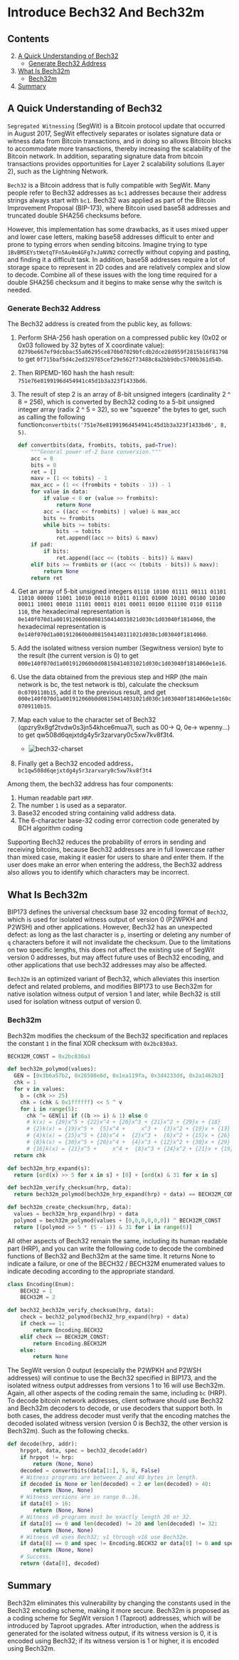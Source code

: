 # Introduce Bech32 And Bech32m

## Contents

2. [A Quick Understanding of Bech32](#A%20Quick%20Understanding%20of%20Bech32r)
   + [Generate Bech32 Address](#Generate%20Bech32%20Address)
3. [What Is Bech32m](#What%20Is%20Bech32m)
   + [Bech32m](#Bech32m)
4. [Summary](#Summary)

## A Quick Understanding of Bech32

`Segregated Witnessing` (SegWit) is a Bitcoin protocol update that occurred in August 2017, SegWit effectively separates or isolates signature data or witness data from Bitcoin transactions, and in doing so allows Bitcoin blocks to accommodate more transactions, thereby increasing the scalability of the Bitcoin network. In addition, separating signature data from bitcoin transactions provides opportunities for Layer 2 scalability solutions (Layer 2), such as the Lightning Network. 

`Bech32` is a Bitcoin address that is fully compatible with SegWit. Many people refer to Bech32 addresses as `bc1` addresses because their address strings always start with `bc1`. Bech32 was applied as part of the Bitcoin Improvement Proposal (BIP-173), where Bitcoin used base58 addresses and truncated double SHA256 checksums before.

However, this implementation has some drawbacks, as it uses mixed upper and lower case letters, making base58 addresses difficult to enter and prone to typing errors when sending bitcoins. Imagine trying to type `1BvBMSEYstWetqTFn5Au4m4GFg7xJaNVN2` correctly without copying and pasting, and finding it a difficult task. In addition, base58 addresses require a lot of storage space to represent in 2D codes and are relatively complex and slow to decode. Combine all of these issues with the long time required for a double SHA256 checksum and it begins to make sense why the switch is needed.

### Generate Bech32 Address

The Bech32 address is created from the public key, as follows:

1. Perform SHA-256 hash operation on a compressed public key (0x02 or 0x03 followed by 32 bytes of X coordinate value): `0279be667ef9dcbbac55a06295ce870b07029bfcdb2dce28d959f2815b16f81798` to get `0f715baf5d4c2ed329785cef29e562f73488c8a2bb9dbc5700b361d54b`.

2. Then RIPEMD-160 hash the hash result: `751e76e8199196d454941c45d1b3a323f1433bd6`.

3. The result of step 2 is an array of 8-bit unsigned integers (cardinality 2 ^ 8 = 256), which is converted by Bech32 coding to a 5-bit unsigned integer array (radix 2 ^ 5 = 32), so we "squeeze" the bytes to get, such as calling the following function`convertbits('751e76e8199196d454941c45d1b3a323f1433bd6', 8, 5)`.

    ```python
    def convertbits(data, frombits, tobits, pad=True):
        """General power-of-2 base conversion."""
        acc = 0
        bits = 0
        ret = []
        maxv = (1 << tobits) - 1
        max_acc = (1 << (frombits + tobits - 1)) - 1
        for value in data:
            if value < 0 or (value >> frombits):
                return None
            acc = ((acc << frombits) | value) & max_acc
            bits += frombits
            while bits >= tobits:
                bits -= tobits
                ret.append((acc >> bits) & maxv)
        if pad:
            if bits:
                ret.append((acc << (tobits - bits)) & maxv)
        elif bits >= frombits or ((acc << (tobits - bits)) & maxv):
            return None
        return ret
    ```

4. Get an array of 5-bit unsigned integers `01110 10100 01111 00111 01101 11010 00000 11001 10010 00110 01011 01101 01000 10101 00100 10100 00011 10001 00010 11101 00011 0101 00011 00100 011100 0110 01110 110`, the hexadecimal representation is `0e140f070d1a001912060b0d08150414031021d030c1d03040f1814060`, the hexadecimal representation is `0e140f070d1a001912060b0d081504140311021d030c1d03040f1814060`.

5. Add the isolated witness version number (Segwitness version) byte to the result (the current version is 0) to get `000e140f070d1a001912060b0d08150414031021d030c1d03040f1814060e1e16`.

6. Use the data obtained from the previous step and HRP (the main network is bc, the test network is tb), calculate the checksum `0c0709110b15`, add it to the previous result, and get `000e140f070d1a001912060b0d08150414031021d030c1d03040f1814060e1e160c0709110b15`.

7. Map each value to the character set of Bech32 (qpzry9x8gf2tvdw0s3jn54khce6mua7l, such as 00-> Q, 0e-> wpenny...) to get qw508d6qejxtdg4y5r3zarvary0c5xw7kv8f3t4.

    + ![bech32-charset](https://cdn.jsdelivr.net/gh/rjman-ljm/resources@master/assets/1628674702208-1628674702206.png)

8. Finally get a Bech32 encoded address，`bc1qw508d6qejxtdg4y5r3zarvary0c5xw7kv8f3t4`

Among them, the bech32 address has four components:

1. Human readable part `HRP`.
2. The number `1` is used as a separator.
3. Base32 encoded string containing valid address data.
4. The 6-character base-32 coding error correction code generated by BCH algorithm coding

Supporting Bech32 reduces the probability of errors in sending and receiving bitcoins, because Bech32 addresses are in full lowercase rather than mixed case, making it easier for users to share and enter them. If the user does make an error when entering the address, the Bech32 address also allows you to identify which characters may be incorrect.

## What Is Bech32m

BIP173 defines the universal checksum base 32 encoding format of `Bech32`, which is used for isolated witness output of version 0 (P2WPKH and P2WSH) and other applications. However, Bech32 has an unexpected defect: as long as the last character is `p`, inserting or deleting any number of `q` characters before it will not invalidate the checksum. Due to the limitations on two specific lengths, this does not affect the existing use of SegWit version 0 addresses, but may affect future uses of Bech32 encoding, and other applications that use bech32 addresses may also be affected.

`Bech32m` is an optimized variant of Bech32, which alleviates this insertion defect and related problems, and modifies BIP173 to use Bech32m for native isolation witness output of version 1 and later, while Bech32 is still used for isolation witness output of version 0.

### Bech32m

Bech32m modifies the checksum of the Bech32 specification and replaces the constant `1` in the final XOR checksum with `0x2bc830a3`.

```python
BECH32M_CONST = 0x2bc830a3

def bech32m_polymod(values):
  GEN = [0x3b6a57b2, 0x26508e6d, 0x1ea119fa, 0x3d4233dd, 0x2a1462b3]
  chk = 1
  for v in values:
    b = (chk >> 25)
    chk = (chk & 0x1ffffff) << 5 ^ v
    for i in range(5):
      chk ^= GEN[i] if ((b >> i) & 1) else 0
      # k(x) = {29}x^5 + {22}x^4 + {20}x^3 + {21}x^2 + {29}x + {18}
      # {2}k(x) = {19}x^5 +  {5}x^4 +     x^3 +  {3}x^2 + {19}x + {13}
      # {4}k(x) = {15}x^5 + {10}x^4 +  {2}x^3 +  {6}x^2 + {15}x + {26}
      # {8}k(x) = {30}x^5 + {20}x^4 +  {4}x^3 + {12}x^2 + {30}x + {29}
      # {16}k(x) = {21}x^5 +     x^4 +  {8}x^3 + {24}x^2 + {21}x + {19}
  return chk

def bech32m_hrp_expand(s):
  return [ord(x) >> 5 for x in s] + [0] + [ord(x) & 31 for x in s]

def bech32m_verify_checksum(hrp, data):
  return bech32m_polymod(bech32m_hrp_expand(hrp) + data) == BECH32M_CONST

def bech32m_create_checksum(hrp, data):
  values = bech32m_hrp_expand(hrp) + data
  polymod = bech32m_polymod(values + [0,0,0,0,0,0]) ^ BECH32M_CONST
  return [(polymod >> 5 * (5 - i)) & 31 for i in range(6)]
```

All other aspects of Bech32 remain the same, including its human readable part (HRP), and you can write the following code to decode the combined functions of Bech32 and Bech32m at the same time. It returns None to indicate a failure, or one of the BECH32 / BECH32M enumerated values to indicate decoding according to the appropriate standard.

```python
class Encoding(Enum):
    BECH32 = 1
    BECH32M = 2

def bech32_bech32m_verify_checksum(hrp, data):
    check = bech32_polymod(bech32_hrp_expand(hrp) + data)
    if check == 1:
        return Encoding.BECH32
    elif check == BECH32M_CONST:
        return Encoding.BECH32M
    else:
        return None
```

The SegWit version 0 output (especially the P2WPKH and P2WSH addresses) will continue to use the Bech32 specified in BIP173, and the isolated witness output addresses from versions 1 to 16 will use Bech32m. Again, all other aspects of the coding remain the same, including `bc` (HRP). To decode bitcoin network addresses, client software should use Bech32 and Bech32m decoders to decode, or use decoders that support both. In both cases, the address decoder must verify that the encoding matches the decoded isolated witness version (version 0 is Bech32, the other version is Bech32m). Such as the following checks.

```python
def decode(hrp, addr):
    hrpgot, data, spec = bech32_decode(addr)
    if hrpgot != hrp:
        return (None, None)
    decoded = convertbits(data[1:], 5, 8, False)
    # Witness programs are between 2 and 40 bytes in length.
    if decoded is None or len(decoded) < 2 or len(decoded) > 40:
        return (None, None)
    # Witness versions are in range 0..16.
    if data[0] > 16:
        return (None, None)
    # Witness v0 programs must be exactly length 20 or 32.
    if data[0] == 0 and len(decoded) != 20 and len(decoded) != 32:
        return (None, None)
    # Witness v0 uses Bech32; v1 through v16 use Bech32m.
    if data[0] == 0 and spec != Encoding.BECH32 or data[0] != 0 and spec != Encoding.BECH32M:
        return (None, None)
    # Success.
    return (data[0], decoded)
```

## Summary

Bech32m eliminates this vulnerability by changing the constants used in the Bech32 encoding scheme, making it more secure. Bech32m is proposed as a coding scheme for SegWit version 1 (Taproot) addresses, which will be introduced by Taproot upgrades. After introduction, when the address is generated for the isolated witness output, if its witness version is 0, it is encoded using Bech32; if its witness version is 1 or higher, it is encoded using Bech32m.

